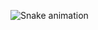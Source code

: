 <div> 
 
  ![Snake animation](https://github.com/batista29/batista29/blob/output/github-contribution-grid-snake.svg)
 
</div>

